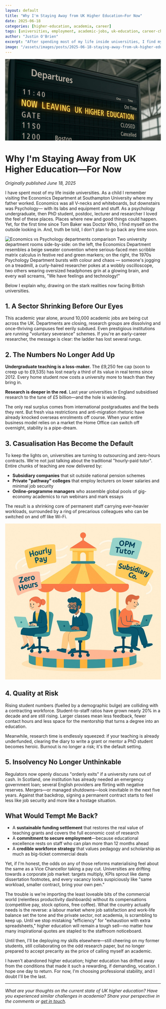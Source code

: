 ```yaml
---
layout: default
title: "Why I'm Staying Away from UK Higher Education—For Now"
date: 2025-06-18
categories: [higher-education, academia, career]
tags: [universities, employment, academic-jobs, uk-education, career-change]
author: "Justin O'Brien"
excerpt: "After spending most of my life inside universities, I find myself on the outside looking in—and I don't plan to go back any time soon. Here's why the current state of UK higher education is pushing talent away."
image: "/assets/images/posts/2025-06-18-staying-away-from-uk-higher-education/hero-university-exit.jpg"
---
```


![Article Hero Image *Railway Station Departure Board*](/assets/images/posts/2025-06-18/leaving-higher-education.jpg)

# Why I'm Staying Away from UK Higher Education—For Now

*Originally published June 18, 2025*

I have spent most of my life inside universities. As a child I remember visiting the Economics Department at Southampton University where my father worked. Economics was all V-necks and whiteboards, but downstairs was Psychology— with its labs and equipment and stuff. As a psychology undergraduate, then PhD student, postdoc, lecturer and researcher I loved the feel of these places. Places where new and good things could happen. Yet, for the first time since Tom Baker was Doctor Who, I find myself on the outside looking in. And, truth be told, I don't plan to go back any time soon.

![Economics vs Psychology departments comparison *Two university department rooms side-by-side: on the left, the Economics Department resembles a beige sweater convention where serious-faced men scribble matrix calculus in festive red and green markers; on the right, the 1970s Psychology Department bursts with colour and chaos — someone's jogging on a treadmill, a curly-haired researcher pokes at a wobbly oscilloscope, two others wearing oversized headphones grin at a glowing brain, and every wall screams, "We have feelings and technology!"*](/assets/images/posts/2025-06-18/why-psy.jpg)


Below I explain why, drawing on the stark realities now facing British universities.

## 1. A Sector Shrinking Before Our Eyes

This academic year alone, around 10,000 academic jobs are being cut across the UK. Departments are closing, research groups are dissolving and once-thriving campuses feel eerily subdued. Even prestigious institutions are running "voluntary severance" schemes. If you're an early-career researcher, the message is clear: the ladder has lost several rungs.

## 2. The Numbers No Longer Add Up

**Undergraduate teaching is a loss-maker.** The £9,250 fee cap (soon to creep up to £9,535) has lost nearly a third of its value in real terms since 2012. Every home student now costs a university more to teach than they bring in.

**Research is deeper in the red.** Last year universities in England subsidised research to the tune of £5 billion—and the hole is widening.

The only real surplus comes from international postgraduates and the beds they rent. But fresh visa restrictions and anti-migration rhetoric have already knocked overseas enrolments off course. When your entire business model relies on a market the Home Office can switch off overnight, stability is a pipe-dream.

## 3. Casualisation Has Become the Default

To keep the lights on, universities are turning to outsourcing and zero-hours contracts. We're not just talking about the traditional "hourly-paid tutor". Entire chunks of teaching are now delivered by:

- **Subsidiary companies** that sit outside national pension schemes
- **Private "pathway" colleges** that employ lecturers on lower salaries and minimal job security
- **Online-programme managers** who assemble global pools of gig-economy academics to run webinars and mark essays

The result is a shrinking core of permanent staff carrying ever-heavier workloads, surrounded by a ring of precarious colleagues who can be switched on and off like Wi-Fi.

![Academic gig economy carousel *A playful, pastel-coloured carousel of laptop-toting lecturers on office chairs, complete with swirling "Hourly Pay", "Zero Hours", "OPM Tutor" and "Subsidiary Co." signs—perfect for illustrating the gig-economy merry-go-round in higher ed.*](/assets/images/posts/2025-06-18/lecturer-carousel.jpg)

## 4. Quality at Risk

Rising student numbers (fuelled by a demographic bulge) are colliding with a contracting workforce. Student-to-staff ratios have grown nearly 20% in a decade and are still rising. Larger classes mean less feedback, fewer contact hours and less space for the mentorship that turns a degree into an education.

Meanwhile, research time is endlessly squeezed: if your teaching is already underfunded, clearing the diary to write a grant or mentor a PhD student becomes heroic. Burnout is no longer a risk; it's the default setting.

## 5. Insolvency No Longer Unthinkable

Regulators now openly discuss "orderly exits" if a university runs out of cash. In Scotland, one institution has already needed an emergency government loan; several English providers are flirting with negative reserves. Mergers—or managed shutdowns—look inevitable in the next five years. Against that backdrop, signing a permanent contract starts to feel less like job security and more like a hostage situation.

## What Would Tempt Me Back?

- A **sustainable funding settlement** that restores the real value of teaching grants and covers the full economic cost of research
- A **commitment to secure employment**—because educational excellence rests on staff who can plan more than 12 months ahead
- A **credible workforce strategy** that values pedagogy and scholarship as much as big-ticket commercial deals

Yet, if I'm honest, the odds on any of those reforms materialising feel about the same as a Vice Chancellor taking a pay cut. Universities are drifting towards a corporate job market: targets multiply, KPIs sprout like damp dissertation footnotes, and every vacancy looks suspiciously like "same workload, smaller contract, bring your own pen."

The trouble is we're importing the least loveable bits of the commercial world (relentless productivity dashboards) without its compensations (competitive pay, stock options, free coffee). What the country actually needs is the reverse: a labour market where job satisfaction and work-life balance set the tone and the private sector, not academia, is scrambling to keep up. Until we stop mistaking "efficiency" for "exhaustion with extra spreadsheets," higher education will remain a tough sell—no matter how many inspirational quotes are stapled to the staffroom noticeboard.

Until then, I'll be deploying my skills elsewhere—still cheering on my former students, still collaborating on the odd research paper, but no longer prepared to accept precarity as the price of calling myself an academic.

I haven't abandoned higher education; higher education has drifted away from the conditions that made it such a rewarding, if demanding, vocation. I hope one day to return. For now, I'm choosing professional stability, and I doubt I'll be the last.

---

*What are your thoughts on the current state of UK higher education? Have you experienced similar challenges in academia? Share your perspective in the comments or [get in touch](/contact/).*
